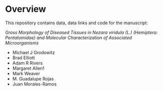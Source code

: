 # Overview

This repository contains data, data links and code for the manuscript:

_Gross Morphology of Diseased Tissues in Nezara viridula (L.) (Hemiptera: Pentatomidae) and Molecular Characterization of Associated Microorganisms_

* Michael J Grodowitz
* Brad Elliott
* Adam R Rivers
* Margaret Allen1
* Mark Weaver
* M. Guadalupe Rojas
* Juan Morales-Ramos
